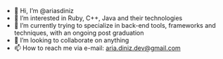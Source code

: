 - 👋 Hi, I’m @ariasdiniz
- 👀 I’m interested in Ruby, C++, Java and their technologies
- 🌱 I’m currently trying to specialize in back-end tools, frameworks and techniques, with an ongoing post graduation
- 💞️ I’m looking to collaborate on anything
- 📫 How to reach me via e-mail: aria.diniz.dev@gmail.com
